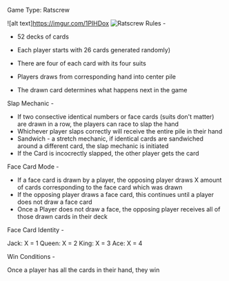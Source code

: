 Game Type: Ratscrew

![alt text]https://imgur.com/1PIHDox
![Ratscrew](https://imgur.com/1PIHDox.PNG "Ratscrew")
Rules - 

- 52 decks of cards
- Each player starts with 26 cards 
generated randomly)
- There are four of each card with  its four suits

- Players draws from corresponding hand into center pile
- The drawn card determines what happens next in the game

Slap Mechanic -

- If two consective identical numbers or face cards (suits don't matter) are drawn in a row, the players can race to slap the hand
- Whichever player slaps correctly will receive the entire pile in their hand
- Sandwich - a stretch mechanic, if identical cards are sandwiched around a different card, the slap mechanic is initiated
- If the Card is incocrectly slapped, the other player gets the card

Face Card Mode - 

- If a face card is drawn by a player, the opposing player draws X amount of cards corresponding to the face card which was drawn
- If the opposing player draws a face card, this continues until a player does not draw a face card
- Once a Player does not draw a face, the opposing player receives all of those drawn cards in their deck

Face Card Identity - 

Jack: X = 1
Queen: X = 2
King: X = 3
Ace: X = 4

Win Conditions - 

Once a player has all the cards in their hand, they win

